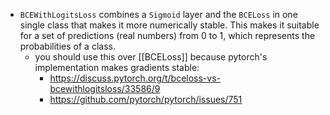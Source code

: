- `BCEWithLogitsLoss` combines a `Sigmoid` layer and the `BCELoss` in one single class that makes it more numerically stable. This makes it suitable for a set of predictions (real numbers) from 0 to 1, which represents the probabilities of a class.
	- you should use this over [[BCELoss]] because pytorch's implementation makes gradients stable:
		- https://discuss.pytorch.org/t/bceloss-vs-bcewithlogitsloss/33586/9
		- https://github.com/pytorch/pytorch/issues/751